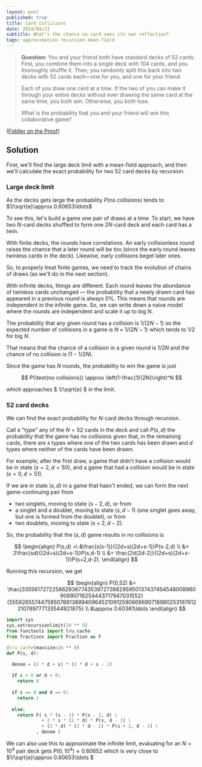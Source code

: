 ```yaml
---
layout: post
published: true
title: Card collisions
date: 2024/04/21
subtitle: What's the chance no card sees its own reflection?
tags: approximation recursion mean-field
---
```


>**Question:** You and your friend both have standard decks of $52$ cards. First, you combine them into a single deck with $104$ cards, and you thoroughly shuffle it. Then, you randomly split this back into two decks with $52$ cards each—one for you, and one for your friend.
>
>Each of you draw one card at a time. If the two of you can make it through your entire decks without ever drawing the same card at the same time, you both win. Otherwise, you both lose.
>
>What is the probability that you and your friend will win this collaborative game?


<!--more-->

([Fiddler on the Proof](https://thefiddler.substack.com/p/can-you-win-the-collaborative-card))

## Solution

First, we'll find the large deck limit with a mean-field approach, and then we'll calculate the exact probability for two $52$ card decks by recursion.

### Large deck limit

As the decks gets large the probability $P(\text{no collisions})$ tends to $1/\sqrt{e}\approx 0.60653\ldots$

To see this, let's build a game one pair of draws at a time. To start, we have two $N$-card decks shuffled to form one $2N$-card deck and each card has a twin. 

With finite decks, the rounds have correlations. An early collisionless round raises the chance that a later round will be too (since the early round leaves twinless cards in the deck). Likewise, early collisions beget later ones.

So, to properly treat finite games, we need to track the evolution of chains of draws (as we'll do in the next section).

With infinite decks, things are different. Each round leaves the abundance of twinless cards unchanged — the probability that a newly drawn card has appeared in a previous round is always $0\%.$ This means that rounds are independent in the infinite game. So, we can write down a naive model where the rounds are independent and scale it up to big $N.$

The probability that any given round has a collision is $1/(2N-1)$ so the expected number of collisions in a game is $N\times1/(2N-1)$ which tends to $1/2$ for big $N$. 

That means that the chance of a collision in a given round is $1/2N$ and the chance of no collision is $(1-1/2N).$

Since the game has $N$ rounds, the probability to win the game is just

$$ P(\text{no collisions}) \approx \left(1-\frac{1}{2N}\right)^N $$

which approaches $ 1/\sqrt{e} $ in the limit.

### $52$ card decks

We can find the exact probability for $N$-card decks through recursion. 

Call a "type" any of the $N=52$ cards in the deck and call $P(s,d)$ the probability that the game has no collisions given that, in the remaining cards, there are $s$ types where one of the two cards has been drawn and $d$ types where neither of the cards have been drawn.

For example, after the first draw, a game that didn't have a collision would be in state $(s=2,d=50),$ and a game that had a collision would be in state $(s=0,d=51).$

If we are in state $(s,d)$ in a game that hasn't ended, we can form the next game-continuing pair from

- two singlets, moving to state $(s-2, d),$ or from
- a singlet and a doublet, moving to state $(s, d-1)$ (one singlet goes away, but one is formed from the doublet), or from
- two doublets, moving to state $(s+2, d-2).$

So, the probability that the $(s,d)$ game results in no collisions is 

$$ 
    \begin{align}
        P(s,d) =\ &\frac{s(s-1)}{(2d+s)(2d+s-1)}P(s-2,d) \\
                &+ 2\frac{sd}{(2d+s)(2d+s-1)}P(s,d-1) \\
                &+ \frac{2d(2d-2)}{(2d+s)(2d+s-1)}P(s+2,d-2). 
    \end{align}
$$

Running this recursion, we get 

$$ \begin{align}
    P(0,52) &= \frac{335561727225862936774353972738829595013743745454800896090990716254443717947031552}{555926557447585078813889409645210912590669690718980253197612210789777133544921875} \\
    &\approx 0.60361\ldots 
  \end{align} 
$$

```python
import sys
sys.setrecursionlimit(10 ** 9)
from functools import lru_cache
from fractions import Fraction as F

@lru_cache(maxsize=10 ** 9)
def P(s, d):

  denom = (2 * d + s) * (2 * d + s - 1)
  
  if s < 0 or d < 0:
    return 0
  
  if s == 0 and d == 0:
    return 1
  
  else:
    return F( s * (s - 1) * P(s - 2, d) \
             + 2 * s * (2 * d) * P(s, d - 1) \
             + (2 * d) * (2 * d - 2) * P(s + 2, d - 2) \
           , denom )
```


We can also use this to approximate the infinite limit, evaluating for an $N=10^4$ pair deck gets $P(0, 10^4) \approx 0.60652$ which is very close to $1/\sqrt{e}\approx 0.60653\ldots $



<br>


